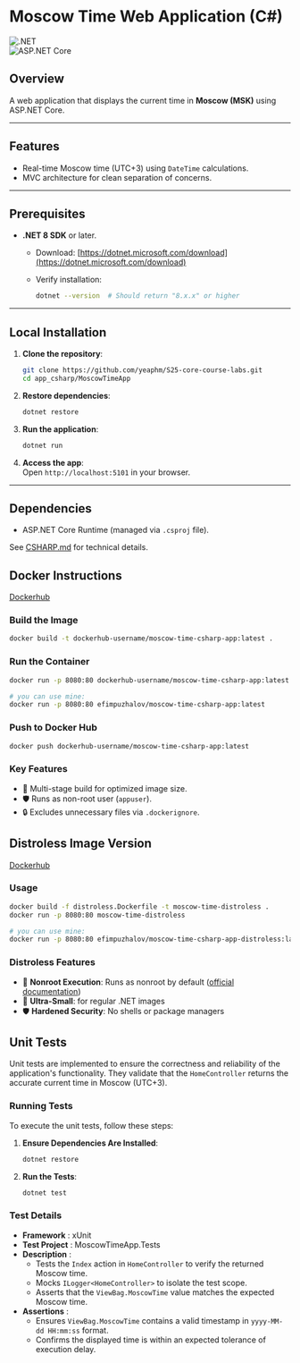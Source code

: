 # Moscow Time Web Application (C#)

![.NET](https://img.shields.io/badge/.NET-8.0-blue)  
![ASP.NET Core](https://img.shields.io/badge/Framework-ASP.NET_Core-green)

## Overview  

A web application that displays the current time in **Moscow (MSK)** using ASP.NET Core.  

---

## Features  

- Real-time Moscow time (UTC+3) using `DateTime` calculations.  
- MVC architecture for clean separation of concerns.  

---

## Prerequisites  

- **.NET 8 SDK** or later.  
  - Download: [https://dotnet.microsoft.com/download](https://dotnet.microsoft.com/download)  
  - Verify installation:  

    ```bash
    dotnet --version  # Should return "8.x.x" or higher
    ```

---

## Local Installation  

1. **Clone the repository**:  

   ```bash
   git clone https://github.com/yeaphm/S25-core-course-labs.git
   cd app_csharp/MoscowTimeApp
   ```

2. **Restore dependencies**:  

   ```bash
   dotnet restore
   ```

3. **Run the application**:  

   ```bash
   dotnet run
   ```

4. **Access the app**:  
   Open `http://localhost:5101` in your browser.  

---

## Dependencies  

- ASP.NET Core Runtime (managed via `.csproj` file).  

See [CSHARP.md](CSHARP.md) for technical details.  

## Docker Instructions

[Dockerhub](https://hub.docker.com/r/efimpuzhalov/moscow-time-csharp-app)

### Build the Image

```bash
docker build -t dockerhub-username/moscow-time-csharp-app:latest .
```

### Run the Container

```bash
docker run -p 8080:80 dockerhub-username/moscow-time-csharp-app:latest

# you can use mine:
docker run -p 8080:80 efimpuzhalov/moscow-time-csharp-app:latest
```

### Push to Docker Hub

```bash
docker push dockerhub-username/moscow-time-csharp-app:latest
```

### Key Features  

- 🐳 Multi-stage build for optimized image size.  
- 🛡️ Runs as non-root user (`appuser`).  
- 🔒 Excludes unnecessary files via `.dockerignore`.  

## Distroless Image Version

[Dockerhub](https://hub.docker.com/r/efimpuzhalov/moscow-time-csharp-app-distroless)

### Usage

```bash
docker build -f distroless.Dockerfile -t moscow-time-distroless .
docker run -p 8080:80 moscow-time-distroless

# you can use mine:
docker run -p 8080:80 efimpuzhalov/moscow-time-csharp-app-distroless:latest
```

### Distroless Features

- 🔐 **Nonroot Execution**: Runs as nonroot by default ([official documentation](https://github.com/dotnet/dotnet-docker/blob/main/documentation/distroless.md))
- 🐋 **Ultra-Small**: for regular .NET images
- 🛡️ **Hardened Security**: No shells or package managers

## Unit Tests

Unit tests are implemented to ensure the correctness and reliability of the application's functionality. They validate that the `HomeController` returns the accurate current time in Moscow (UTC+3).

### Running Tests

To execute the unit tests, follow these steps:

1. **Ensure Dependencies Are Installed**:

   ```bash
   dotnet restore
   ```

2. **Run the Tests**:

   ```bash
   dotnet test
   ```

### Test Details

- **Framework** : xUnit
- **Test Project** : MoscowTimeApp.Tests
- **Description** :
  - Tests the `Index` action in `HomeController` to verify the returned Moscow time.
  - Mocks `ILogger<HomeController>` to isolate the test scope.
  - Asserts that the `ViewBag.MoscowTime` value matches the expected Moscow time.
- **Assertions** :
  - Ensures `ViewBag.MoscowTime` contains a valid timestamp in `yyyy-MM-dd HH:mm:ss` format.
  - Confirms the displayed time is within an expected tolerance of execution delay.
